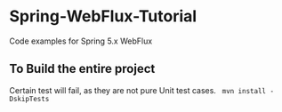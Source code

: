 # Spring-WebFlux-Tutorial
Code examples for Spring 5.x WebFlux

## To Build the entire project
Certain test will fail, as they are not pure Unit test cases.
``` mvn install -DskipTests```
